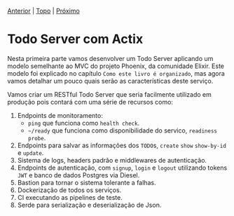 [Anterior](../intro/5-exercício.md) | [Topo](https://github.com/naomijub/web-dev-rust-book/blob/master/book.md) | [Próximo](./01-ping-pong.md)

# Todo Server com Actix 

Nesta primeira parte vamos desenvolver um Todo Server aplicando um modelo semelhante ao MVC do projeto Phoenix, da comunidade Elixir. Este modelo foi explicado no capítulo `Como este livro é organizado`, mas agora vamos detalhar um pouco quais serão as características deste serviço.

Vamos criar um RESTful Todo Server que seria facilmente utilizado em produção pois contará com uma série de recursos como:
1. Endpoints de monitoramento:
    - `ping` que funciona como `health check`.
    - `~/ready` que funciona como disponibilidade do servico, `readiness probe`.
2. Endpoints para salvar as informações dos `TODO`s, `create` `show` `show-by-id` e `update`.
3. Sistema de logs, headers padrão e middlewares de autenticação.
4. Endpoints de autenticação, com `signup`, `login` e `logout` utilizando tokens `JWT` e banco de dados Postgres via Diesel.
5. Bastion para tornar o sistema tolerante a falhas.
6. Dockerização de todos os serviços.
7. CI executando as pipelines de teste.
8. Serde para serialização e deserialização de Json.